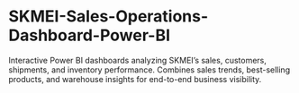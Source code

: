 # SKMEI-Sales-Operations-Dashboard-Power-BI
Interactive Power BI dashboards analyzing SKMEI’s sales, customers, shipments, and inventory performance. Combines sales trends, best-selling products, and warehouse insights for end-to-end business visibility.
